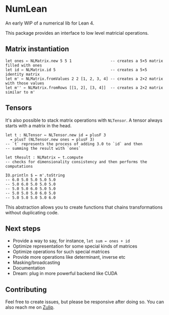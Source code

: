 # NumLean

An early WIP of a numerical lib for Lean 4.

This package provides an interface to low level matricial operations.

## Matrix instantiation

```lean
let ones ← NLMatrix.new 5 5 1                 -- creates a 5×5 matrix filled with ones
let id ← NLMatrix.id 5                        -- creates a 5×5 identity matrix
let m' ← NLMatrix.fromValues 2 2 [1, 2, 3, 4] -- creates a 2×2 matrix with those values
let m'' ← NLMatrix.fromRows [[1, 2], [3, 4]]  -- creates a 2×2 matrix similar to m'
```

## Tensors

It's also possible to stack matrix operations with `NLTensor`. A tensor always starts
with a matrix in the head.

```lean
let t : NLTensor ← NLTensor.new id ↠ plusF 3
  ↠ plusT (NLTensor.new ones ↠ plusF 3)
-- `t` represents the process of adding 3.0 to `id` and then
-- summing the result with `ones`

let tResult : NLMatrix ← t.compute
-- checks for dimensionality consistency and then performs the computations

IO.println $ ← m'.toString
-- 6.0 5.0 5.0 5.0 5.0 
-- 5.0 6.0 5.0 5.0 5.0 
-- 5.0 5.0 6.0 5.0 5.0 
-- 5.0 5.0 5.0 6.0 5.0 
-- 5.0 5.0 5.0 5.0 6.0
```

This abstraction allows you to create functions that chains transformations without
duplicating code.

## Next steps

* Provide a way to say, for instance, `let sum ← ones + id`
* Optimize representation for some special kinds of matrices
* Optimize operations for such special matrices
* Provide more operations like determinant, inverse etc
* Masking/broadcasting
* Documentation
* Dream: plug in more powerful backend like CUDA

## Contributing

Feel free to create issues, but please be responsive after doing so. You can also reach
me on [Zulip](https://leanprover.zulipchat.com/).
